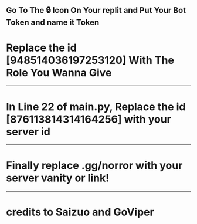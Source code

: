 Go To The 🔒 Icon On Your replit and Put Your Bot Token and name it Token
---
# Replace the id [948514036197253120] With The Role You Wanna Give
---
# In Line 22 of main.py, Replace the id [876113814314164256] with your server id
---
# Finally replace .gg/norror with your server vanity or link!
---
# credits to Saizuo and GoViper